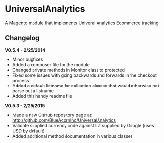 # UniversalAnalytics
A Magento module that implements Univeral Analytics Ecommerce tracking


Changelog
---------

**V0.5.4 - 2/25/2014**
- Minor bugfixes
- Added a composer file for the module
- Changed private methods in Monitor class to protected
- Fixed some issues with going backwards and forwards in the checkout process
- Added a default listname for collection classes that would otherwise not parse out a listname
- Added this handy readme file

**V0.5.3 - 2/25/2015**
- Made a new GitHub repository page at: http://github.com/BlueAcornInc/UniversalAnalytics
- Validate supplied currency code against list supplied by Google (uses USD by default)
- Added additional method documentation in various classes
